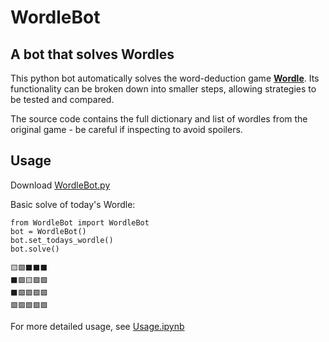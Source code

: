 # WordleBot
## A bot that solves Wordles

This python bot automatically solves the word-deduction game **[Wordle](https://www.powerlanguage.co.uk/wordle/)**. Its functionality can be broken down into smaller steps, allowing strategies to be tested and compared. 

The source code contains the full dictionary and list of wordles from the original game - be careful if inspecting to avoid spoilers.

## Usage

Download [WordleBot.py](WordleBot.py)

Basic solve of today's Wordle:

    from WordleBot import WordleBot
    bot = WordleBot()
    bot.set_todays_wordle()
    bot.solve()

    🟨🟩⬛⬛⬛
    ⬛🟩🟨🟩🟩
    ⬛🟩🟩🟩🟩
    🟩🟩🟩🟩🟩

For more detailed usage, see [Usage.ipynb](Usage.ipynb)
